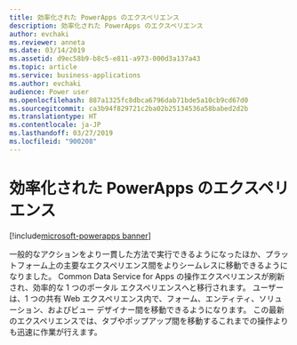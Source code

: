```yaml
---
title: 効率化された PowerApps のエクスペリエンス
description: 効率化された PowerApps のエクスペリエンス
author: evchaki
ms.reviewer: anneta
ms.date: 03/14/2019
ms.assetid: d9ec58b9-b8c5-e811-a973-000d3a137a43
ms.topic: article
ms.service: business-applications
ms.author: evchaki
audience: Power user
ms.openlocfilehash: 887a1325fc8dbca6796dab71bde5a10cb9cd67d0
ms.sourcegitcommit: ca3b94f829721c2ba02b25134536a58babed2d2b
ms.translationtype: HT
ms.contentlocale: ja-JP
ms.lasthandoff: 03/27/2019
ms.locfileid: "900208"
---
```

# <a name="streamlined-powerapps-experience"></a>効率化された PowerApps のエクスペリエンス


[!include[microsoft-powerapps banner](../includes/microsoft-powerapps.md)]

一般的なアクションをより一貫した方法で実行できるようになったほか、プラットフォーム上の主要なエクスペリエンス間をよりシームレスに移動できるようになりました。  Common Data Service for Apps の操作エクスペリエンスが刷新され、効率的な 1 つのポータル エクスペリエンスへと移行されます。 ユーザーは、1 つの共有 Web エクスペリエンス内で、フォーム、エンティティ、ソリューション、およびビュー デザイナー間を移動できるようになります。 この最新のエクスペリエンスでは、タブやポップアップ間を移動するこれまでの操作よりも迅速に作業が行えます。

